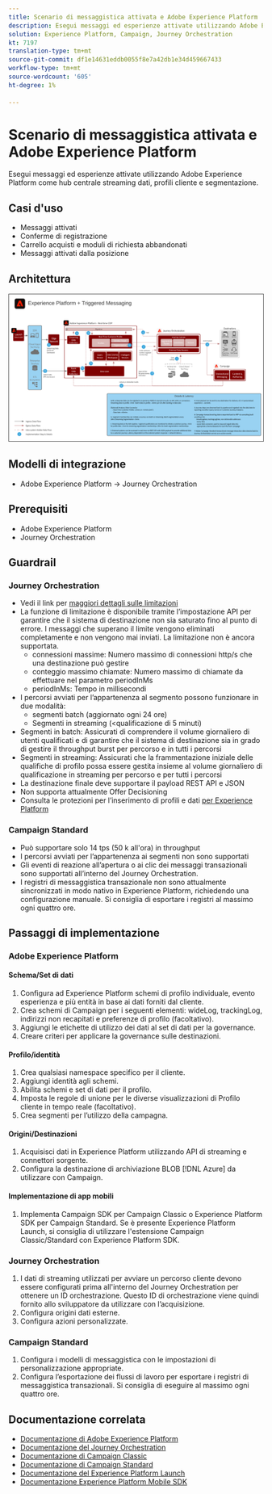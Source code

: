 ```yaml
---
title: Scenario di messaggistica attivata e Adobe Experience Platform
description: Esegui messaggi ed esperienze attivate utilizzando Adobe Experience Platform come hub centrale streaming dati, profili cliente e segmentazione.
solution: Experience Platform, Campaign, Journey Orchestration
kt: 7197
translation-type: tm+mt
source-git-commit: df1e14631eddb0055f8e7a42db1e34d459667433
workflow-type: tm+mt
source-wordcount: '605'
ht-degree: 1%

---
```



# Scenario di messaggistica attivata e Adobe Experience Platform

Esegui messaggi ed esperienze attivate utilizzando Adobe Experience Platform come hub centrale streaming dati, profili cliente e segmentazione.

## Casi d&#39;uso

* Messaggi attivati
* Conferme di registrazione
* Carrello acquisti e moduli di richiesta abbandonati
* Messaggi attivati dalla posizione

## Architettura

<img src="assets/triggered.svg" alt="Architettura di riferimento per lo scenario di messaggistica attivata e Adobe Experience Platform" style="border:1px solid #4a4a4a" />

## Modelli di integrazione

* Adobe Experience Platform -> Journey Orchestration

## Prerequisiti

* Adobe Experience Platform
* Journey Orchestration

## Guardrail

### Journey Orchestration

* Vedi il link per [maggiori dettagli sulle limitazioni](https://experienceleague.adobe.com/docs/journeys/using/starting-with-journeys/limitations.html?lang=en#starting-with-journeys)
* La funzione di limitazione è disponibile tramite l’impostazione API per garantire che il sistema di destinazione non sia saturato fino al punto di errore. I messaggi che superano il limite vengono eliminati completamente e non vengono mai inviati. La limitazione non è ancora supportata.
   * connessioni massime: Numero massimo di connessioni http/s che una destinazione può gestire
   * conteggio massimo chiamate: Numero massimo di chiamate da effettuare nel parametro periodInMs
   * periodInMs: Tempo in millisecondi
* I percorsi avviati per l’appartenenza al segmento possono funzionare in due modalità:
   * segmenti batch (aggiornato ogni 24 ore)
   * Segmenti in streaming (&lt;qualificazione di 5 minuti)
* Segmenti in batch: Assicurati di comprendere il volume giornaliero di utenti qualificati e di garantire che il sistema di destinazione sia in grado di gestire il throughput burst per percorso e in tutti i percorsi
* Segmenti in streaming: Assicurati che la frammentazione iniziale delle qualifiche di profilo possa essere gestita insieme al volume giornaliero di qualificazione in streaming per percorso e per tutti i percorsi
* La destinazione finale deve supportare il payload REST API e JSON
* Non supporta attualmente Offer Decisioning
* Consulta le protezioni per l’inserimento di profili e dati [per Experience Platform](https://experienceleague.adobe.com/docs/experience-platform/profile/guardrails.html?lang=en)

### Campaign Standard

* Può supportare solo 14 tps (50 k all&#39;ora) in throughput
* I percorsi avviati per l’appartenenza ai segmenti non sono supportati
* Gli eventi di reazione all’apertura o ai clic dei messaggi transazionali sono supportati all’interno del Journey Orchestration.
* I registri di messaggistica transazionale non sono attualmente sincronizzati in modo nativo in Experience Platform, richiedendo una configurazione manuale. Si consiglia di esportare i registri al massimo ogni quattro ore.


## Passaggi di implementazione

### Adobe Experience Platform

#### Schema/Set di dati

1. Configura ad Experience Platform schemi di profilo individuale, evento esperienza e più entità in base ai dati forniti dal cliente.
1. Crea schemi di Campaign per i seguenti elementi: wideLog, trackingLog, indirizzi non recapitati e preferenze di profilo (facoltativo).
1. Aggiungi le etichette di utilizzo dei dati al set di dati per la governance.
1. Creare criteri per applicare la governance sulle destinazioni.

#### Profilo/identità

1. Crea qualsiasi namespace specifico per il cliente.
1. Aggiungi identità agli schemi.
1. Abilita schemi e set di dati per il profilo.
1. Imposta le regole di unione per le diverse visualizzazioni di Profilo cliente in tempo reale (facoltativo).
1. Crea segmenti per l’utilizzo della campagna.

#### Origini/Destinazioni

1. Acquisisci dati in Experience Platform utilizzando API di streaming e connettori sorgente.
1. Configura la destinazione di archiviazione BLOB [!DNL Azure] da utilizzare con Campaign.

#### Implementazione di app mobili

1. Implementa Campaign SDK per Campaign Classic o Experience Platform SDK per Campaign Standard. Se è presente Experience Platform Launch, si consiglia di utilizzare l&#39;estensione Campaign Classic/Standard con Experience Platform SDK.


### Journey Orchestration

1. I dati di streaming utilizzati per avviare un percorso cliente devono essere configurati prima all&#39;interno del Journey Orchestration per ottenere un ID orchestrazione. Questo ID di orchestrazione viene quindi fornito allo sviluppatore da utilizzare con l’acquisizione.
1. Configura origini dati esterne.
1. Configura azioni personalizzate.

### Campaign Standard

1. Configura i modelli di messaggistica con le impostazioni di personalizzazione appropriate.
1. Configura l’esportazione dei flussi di lavoro per esportare i registri di messaggistica transazionali. Si consiglia di eseguire al massimo ogni quattro ore.


## Documentazione correlata

* [Documentazione di Adobe Experience Platform](https://experienceleague.adobe.com/docs/experience-platform.html?lang=en)
* [Documentazione del Journey Orchestration](https://experienceleague.adobe.com/docs/journey-orchestration.html?lang=en)
* [Documentazione di Campaign Classic](https://experienceleague.adobe.com/docs/campaign-classic.html?lang=en)
* [Documentazione di Campaign Standard](https://experienceleague.adobe.com/docs/campaign-standard.html?lang=en)
* [Documentazione del Experience Platform Launch](https://experienceleague.adobe.com/docs/launch.html?lang=en)
* [Documentazione Experience Platform Mobile SDK](https://experienceleague.adobe.com/docs/mobile.html?lang=en)
